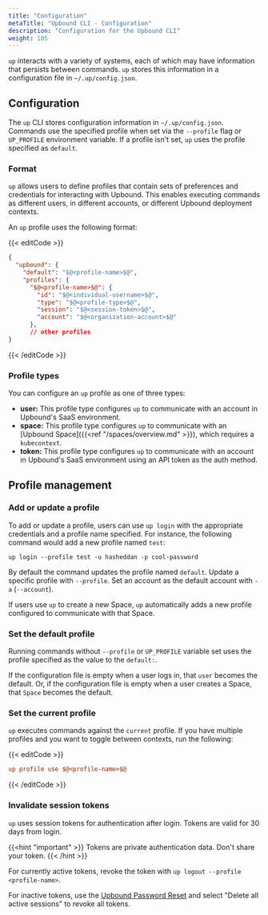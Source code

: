 ```yaml
---
title: "Configuration"
metaTitle: "Upbound CLI - Configuration"
description: "Configuration for the Upbound CLI"
weight: 105
---
```


`up` interacts with a variety of systems, each of which may have information
that persists between commands. `up` stores this information in a
configuration file in `~/.up/config.json`.

## Configuration

The `up` CLI stores configuration information in `~/.up/config.json`. Commands use the specified profile when set via the `--profile` flag or `UP_PROFILE` environment variable. If a profile isn't set, `up` uses the profile specified as `default`.

### Format

`up` allows users to define profiles that contain sets of preferences and credentials for interacting with Upbound. This enables executing commands as different users, in different accounts, or different Upbound deployment contexts. 

An `up` profile uses the following format:

{{< editCode >}}
```json
{
  "upbound": {
    "default": "$@<profile-name>$@",
    "profiles": {
      "$@<profile-name>$@": {
        "id": "$@<individual-username>$@",
        "type": "$@<profile-type>$@",
        "session": "$@<session-token>$@",
        "account": "$@<organization-account>$@"
      },
      // other profiles
}
```
{{< /editCode >}}

### Profile types

You can configure an `up` profile as one of three types:

- **user:** This profile type configures `up` to communicate with an account in Upbound's SaaS environment.
- **space:** This profile type configures `up` to communicate with an [Upbound Space]({{<ref "/spaces/overview.md" >}}), which requires a `kubecontext`.
- **token:** This profile type configures `up` to communicate with an account in Upbound's SaaS environment using an API token as the auth method.

## Profile management

### Add or update a profile

To add or update a profile, users can use `up login` with the appropriate
credentials and a profile name specified. For instance, the following command
would add a new profile named `test`:

```shell
up login --profile test -u hasheddan -p cool-password
```

By default the command updates the profile named `default`. Update a specific profile with `--profile`.
Set an account as the default account with `-a` (`--account`). 

If users use `up` to create a new Space, `up` automatically adds a new profile configured to communicate with that Space.

### Set the default profile

Running commands without `--profile` or `UP_PROFILE` variable set uses the profile specified as the value to the `default:`.

If the configuration file is empty when a user logs in, that `user` becomes the default. Or, if the configuration file is empty when a user creates a Space, that `Space` becomes the default.

### Set the current profile

`up` executes commands against the `current` profile. If you have multiple profiles and you want to toggle between contexts, run the following:

{{< editCode >}}
```ini
up profile use $@<profile-name>$@
```
{{< /editCode >}}

### Invalidate session tokens

`up` uses session tokens for authentication after login. Tokens are valid for 30
days from login. 

{{<hint "important" >}}
Tokens are private authentication data. Don't share your token.
{{< /hint >}}

For currently active tokens, revoke the token with `up logout --profile <profile-name>`. 

For inactive tokens, use the [Upbound Password Reset](https://accounts.upbound.io/resetPassword) and select "Delete all active sessions" to revoke all tokens.